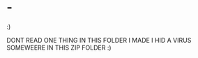 # -
:)














DONT READ ONE THING IN THIS FOLDER I MADE I HID A VIRUS SOMEWEERE IN THIS ZIP FOLDER :)
